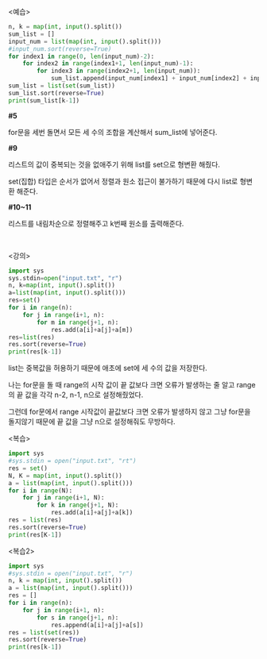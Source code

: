 <예습>

```python
n, k = map(int, input().split())
sum_list = []
input_num = list(map(int, input().split()))
#input_num.sort(reverse=True)
for index1 in range(0, len(input_num)-2):
    for index2 in range(index1+1, len(input_num)-1):
        for index3 in range(index2+1, len(input_num)):
            sum_list.append(input_num[index1] + input_num[index2] + input_num[index3])
sum_list = list(set(sum_list))
sum_list.sort(reverse=True)
print(sum_list[k-1])
```

**#5**

for문을 세번 돌면서 모든 세 수의 조합을 계산해서 sum_list에 넣어준다.

**#9**

리스트의 값이 중복되는 것을 없애주기 위해 list를 set으로 형변환 해줬다.

set(집합) 타입은 순서가 없어서 정렬과 원소 접근이 불가하기 때문에 다시 list로 형변환 해준다.

**#10~11**

리스트를 내림차순으로 정렬해주고 k번째 원소를 출력해준다.

<br/>

<강의>

```python
import sys
sys.stdin=open("input.txt", "r")
n, k=map(int, input().split())
a=list(map(int, input().split()))
res=set()
for i in range(n):
    for j in range(i+1, n):
        for m in range(j+1, n):
            res.add(a[i]+a[j]+a[m])
res=list(res)
res.sort(reverse=True)
print(res[k-1])
```

list는 중복값을 허용하기 때문에 애초에 set에 세 수의 값을 저장한다.

나는 for문을 돌 때 range의 시작 값이 끝 값보다 크면 오류가 발생하는 줄 알고 range의 끝 값을 각각 n-2, n-1, n으로 설정해줬었다.

그런데 for문에서 range 시작값이 끝값보다 크면 오류가 발생하지 않고 그냥 for문을 돌지않기 때문에 끝 값을 그냥 n으로 설정해줘도 무방하다.

<복습>

```python
import sys
#sys.stdin = open("input.txt", "rt")
res = set()
N, K = map(int, input().split())
a = list(map(int, input().split()))
for i in range(N):
    for j in range(i+1, N):
        for k in range(j+1, N):
            res.add(a[i]+a[j]+a[k])
res = list(res)
res.sort(reverse=True)
print(res[K-1])
```

<복습2>

```python
import sys
#sys.stdin = open("input.txt", "r")
n, k = map(int, input().split())
a = list(map(int, input().split()))
res = []
for i in range(n):
    for j in range(i+1, n):
        for s in range(j+1, n):
            res.append(a[i]+a[j]+a[s])
res = list(set(res))
res.sort(reverse=True)
print(res[k-1])
```
